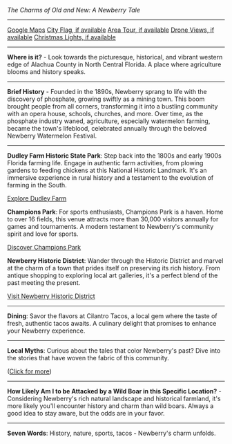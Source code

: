 *The Charms of Old and New: A Newberry Tale*

---

[Google Maps](https://www.google.com/maps/place/Newberry,+FL/data=!3m1!1e3)
[City Flag, if available](https://www.google.com/search?tbm=isch&q=Newberry+FL+Flag+Picture)
[Area Tour, if available](https://www.youtube.com/results?search_query=Newberry+FL+4k+tour)
[Drone Views, if available](https://www.youtube.com/results?search_query=Newberry+FL+4k+drone)
[Christmas Lights, if available](https://www.youtube.com/results?search_query=Newberry+FL+christmas+lights&sp=CAI%253D)

---

**Where is it?** - Look towards the picturesque, historical, and vibrant western edge of Alachua County in North Central Florida. A place where agriculture blooms and history speaks.

---

**Brief History** - Founded in the 1890s, Newberry sprang to life with the discovery of phosphate, growing swiftly as a mining town. This boom brought people from all corners, transforming it into a bustling community with an opera house, schools, churches, and more. Over time, as the phosphate industry waned, agriculture, especially watermelon farming, became the town's lifeblood, celebrated annually through the beloved Newberry Watermelon Festival.

---

**Dudley Farm Historic State Park**: Step back into the 1800s and early 1900s Florida farming life. Engage in authentic farm activities, from plowing gardens to feeding chickens at this National Historic Landmark. It's an immersive experience in rural history and a testament to the evolution of farming in the South.

  [Explore Dudley Farm](https://www.youtube.com/results?search_query=Newberry+FL+Dudley+Farm+Historic+State+Park)

**Champions Park**: For sports enthusiasts, Champions Park is a haven. Home to over 16 fields, this venue attracts more than 30,000 visitors annually for games and tournaments. A modern testament to Newberry's community spirit and love for sports.

  [Discover Champions Park](https://www.youtube.com/results?search_query=Newberry+FL+Champions+Park)

**Newberry Historic District**: Wander through the Historic District and marvel at the charm of a town that prides itself on preserving its rich history. From antique shopping to exploring local art galleries, it's a perfect blend of the past meeting the present.

  [Visit Newberry Historic District](https://www.youtube.com/results?search_query=Newberry+FL+Historic+District)

---

**Dining**: Savor the flavors at Cilantro Tacos, a local gem where the taste of fresh, authentic tacos awaits. A culinary delight that promises to enhance your Newberry experience.

---

**Local Myths**: Curious about the tales that color Newberry's past? Dive into the stories that have woven the fabric of this community.

([Click for more](https://www.google.com/search?q=Newberry+FL+local+myths))

---

**How Likely Am I to be Attacked by a Wild Boar in this Specific Location?** - Considering Newberry's rich natural landscape and historical farmland, it's more likely you'll encounter history and charm than wild boars. Always a good idea to stay aware, but the odds are in your favor.

---

**Seven Words**: History, nature, sports, tacos - Newberry's charm unfolds.